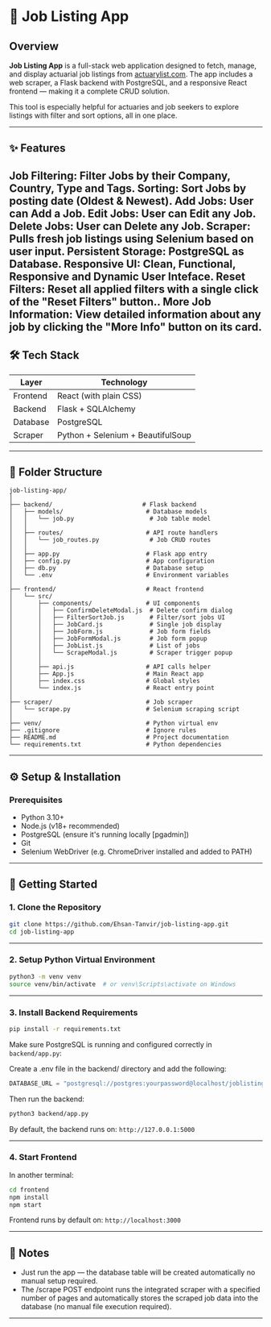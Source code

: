 # 💼 Job Listing App

## Overview

**Job Listing App** is a full-stack web application designed to fetch, manage, and display actuarial job listings from [actuarylist.com](https://www.actuarylist.com). The app includes a web scraper, a Flask backend with PostgreSQL, and a responsive React frontend — making it a complete CRUD solution.

This tool is especially helpful for actuaries and job seekers to explore listings with filter and sort options, all in one place.

---

## ✨ Features

**Job Filtering**: Filter Jobs by their Company, Country, Type and Tags.
**Sorting**: Sort Jobs by posting date (Oldest & Newest).
**Add Jobs**: User can Add a Job.
**Edit Jobs**: User can Edit any Job.
**Delete Jobs**: User can Delete any Job.
**Scraper**: Pulls fresh job listings using Selenium based on user input.
**Persistent Storage**: PostgreSQL as Database.
**Responsive UI**: Clean, Functional, Responsive and Dynamic User Inteface.
**Reset Filters**: Reset all applied filters with a single click of the "Reset Filters" button..
**More Job Information**: View detailed information about any job by clicking the "More Info" button on its card.
---

## 🛠️ Tech Stack

| Layer    | Technology                       |
| -------- | -------------------------------- |
| Frontend | React (with plain CSS)           |
| Backend  | Flask + SQLAlchemy               |
| Database | PostgreSQL                       |
| Scraper  | Python + Selenium + BeautifulSoup|

---

## 📁 Folder Structure

```
job-listing-app/
│
├── backend/                         # Flask backend
│   ├── models/                       # Database models
│   │   └── job.py                     # Job table model
│   │
│   ├── routes/                       # API route handlers
│   │   └── job_routes.py              # Job CRUD routes
│   │
│   ├── app.py                        # Flask app entry
│   ├── config.py                     # App configuration
│   ├── db.py                         # Database setup
│   └── .env                          # Environment variables
│
├── frontend/                         # React frontend
│   └── src/
│       ├── components/               # UI components
│       │   ├── ConfirmDeleteModal.js  # Delete confirm dialog
│       │   ├── FilterSortJob.js       # Filter/sort jobs UI
│       │   ├── JobCard.js             # Single job display
│       │   ├── JobForm.js             # Job form fields
│       │   ├── JobFormModal.js        # Job form popup
│       │   ├── JobList.js             # List of jobs
│       │   └── ScrapeModal.js         # Scraper trigger popup
│       │
│       ├── api.js                    # API calls helper
│       ├── App.js                    # Main React app
│       ├── index.css                 # Global styles
│       └── index.js                  # React entry point
│
├── scraper/                          # Job scraper
│   └── scrape.py                     # Selenium scraping script
│
├── venv/                             # Python virtual env
├── .gitignore                        # Ignore rules
├── README.md                         # Project documentation
└── requirements.txt                  # Python dependencies

```

---

## ⚙️ Setup & Installation

### Prerequisites

* Python 3.10+
* Node.js (v18+ recommended)
* PostgreSQL (ensure it's running locally [pgadmin])
* Git
* Selenium WebDriver (e.g. ChromeDriver installed and added to PATH)

---

## 🚀 Getting Started

### 1. Clone the Repository

```bash
git clone https://github.com/Ehsan-Tanvir/job-listing-app.git
cd job-listing-app
```

---

### 2. Setup Python Virtual Environment

```bash
python3 -m venv venv
source venv/bin/activate  # or venv\Scripts\activate on Windows
```

---

### 3. Install Backend Requirements

```bash
pip install -r requirements.txt
```

Make sure PostgreSQL is running and configured correctly in `backend/app.py`:

Create a .env file in the backend/ directory and add the following:

```python
DATABASE_URL = "postgresql://postgres:yourpassword@localhost/joblistings"
```

Then run the backend:

```bash
python3 backend/app.py
```

By default, the backend runs on:
`http://127.0.0.1:5000`

---

### 4. Start Frontend

In another terminal:

```bash
cd frontend
npm install
npm start
```

Frontend runs by default on:
`http://localhost:3000`

---

## 📌 Notes

* Just run the app — the database table will be created automatically no manual setup required.
* The /scrape POST endpoint runs the integrated scraper with a specified number of pages and automatically stores the scraped job data into the database (no manual file execution required).
---
